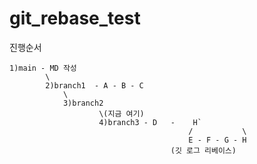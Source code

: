 # git_rebase_test


진행순서
```
1)main - MD 작성
		\
		2)branch1  - A - B - C
			\
			3)branch2
					\(지금 여기)
					4)branch3 - D	-	 H`
										/			\
										E - F - G - H
									(깃 로그 리베이스)

```